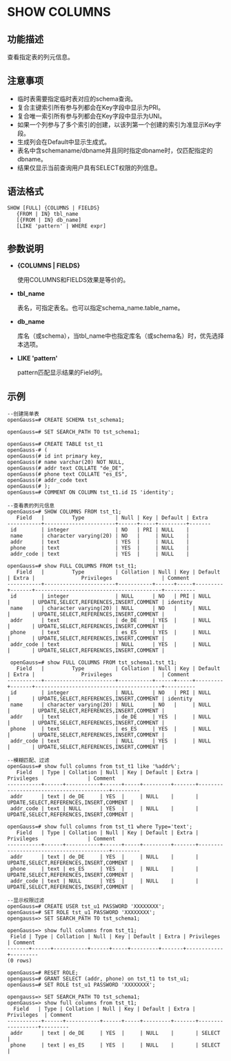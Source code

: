 # SHOW COLUMNS

## 功能描述<a name="zh-cn_topic_0283137542_zh-cn_topic_0237122167_zh-cn_topic_0059778902_s86b6c9741c7741d3976c5e358e8d5486"></a>

查看指定表的列元信息。

## 注意事项<a name="zh-cn_topic_0283137542_zh-cn_topic_0237122167_zh-cn_topic_0059778902_sdd2da7fe44624eb99ee77013ff96c6bd"></a>

- 临时表需要指定临时表对应的schema查询。
- 复合主键索引所有参与列都会在Key字段中显示为PRI。
- 复合唯一索引所有参与列都会在Key字段中显示为UNI。
- 如果一个列参与了多个索引的创建，以该列第一个创建的索引为准显示Key字段。
- 生成列会在Default中显示生成式。
- 表名中含schemaname/dbname并且同时指定dbname时，仅匹配指定的dbname。
- 结果仅显示当前查询用户具有SELECT权限的列信息。

## 语法格式<a name="zh-cn_topic_0283137542_zh-cn_topic_0237122167_zh-cn_topic_0059778902_se242be9719f44731b261539dbd42d7b9"></a>

```
SHOW [FULL] {COLUMNS | FIELDS}
   {FROM | IN} tbl_name
   [{FROM | IN} db_name]
   [LIKE 'pattern' | WHERE expr]
```

## 参数说明<a name="zh-cn_topic_0283137542_zh-cn_topic_0237122167_zh-cn_topic_0059778902_s06dfa4f09bfd4e0d9826a80e6a91b0a6"></a>

- **{COLUMNS | FIELDS}**

   使用COLUMNS和FIELDS效果是等价的。

- **tbl_name**
  
   表名，可指定表名。也可以指定schema_name.table_name。

- **db_name**

   库名（或schema），当tbl_name中也指定库名（或schema名）时，优先选择本选项。

- **LIKE 'pattern'**

   pattern匹配显示结果的Field列。

## 示例<a name="zh-cn_topic_0283137542_zh-cn_topic_0237122167_zh-cn_topic_0059778902_sfff14489321642278317cf06cd89810d"></a>

```
--创建简单表
openGauss=# CREATE SCHEMA tst_schema1;

openGauss=# SET SEARCH_PATH TO tst_schema1;

openGauss=# CREATE TABLE tst_t1
openGauss-# (
openGauss(# id int primary key,
openGauss(# name varchar(20) NOT NULL,
openGauss(# addr text COLLATE "de_DE",
openGauss(# phone text COLLATE "es_ES",
openGauss(# addr_code text
openGauss(# );
openGauss=# COMMENT ON COLUMN tst_t1.id IS 'identity';

--查看表的列元信息
openGauss=# SHOW COLUMNS FROM tst_t1;
   Field   |         Type          | Null | Key | Default | Extra 
-----------+-----------------------+------+-----+---------+-------
 id        | integer               | NO   | PRI | NULL    | 
 name      | character varying(20) | NO   |     | NULL    | 
 addr      | text                  | YES  |     | NULL    | 
 phone     | text                  | YES  |     | NULL    | 
 addr_code | text                  | YES  |     | NULL    | 

openGauss=# show FULL COLUMNS FROM tst_t1;
   Field   |         Type          | Collation | Null | Key | Default | Extra |               Privileges                | Comment  
-----------+-----------------------+-----------+------+-----+---------+-------+-----------------------------------------+----------
 id        | integer               | NULL      | NO   | PRI | NULL    |       | UPDATE,SELECT,REFERENCES,INSERT,COMMENT | identity
 name      | character varying(20) | NULL      | NO   |     | NULL    |       | UPDATE,SELECT,REFERENCES,INSERT,COMMENT | 
 addr      | text                  | de_DE     | YES  |     | NULL    |       | UPDATE,SELECT,REFERENCES,INSERT,COMMENT | 
 phone     | text                  | es_ES     | YES  |     | NULL    |       | UPDATE,SELECT,REFERENCES,INSERT,COMMENT | 
 addr_code | text                  | NULL      | YES  |     | NULL    |       | UPDATE,SELECT,REFERENCES,INSERT,COMMENT | 
 
 openGauss=# show FULL COLUMNS FROM tst_schema1.tst_t1;
   Field   |         Type          | Collation | Null | Key | Default | Extra |               Privileges                | Comment  
-----------+-----------------------+-----------+------+-----+---------+-------+-----------------------------------------+----------
 id        | integer               | NULL      | NO   | PRI | NULL    |       | UPDATE,SELECT,REFERENCES,INSERT,COMMENT | identity
 name      | character varying(20) | NULL      | NO   |     | NULL    |       | UPDATE,SELECT,REFERENCES,INSERT,COMMENT | 
 addr      | text                  | de_DE     | YES  |     | NULL    |       | UPDATE,SELECT,REFERENCES,INSERT,COMMENT | 
 phone     | text                  | es_ES     | YES  |     | NULL    |       | UPDATE,SELECT,REFERENCES,INSERT,COMMENT | 
 addr_code | text                  | NULL      | YES  |     | NULL    |       | UPDATE,SELECT,REFERENCES,INSERT,COMMENT | 
 
--模糊匹配、过滤
openGauss=# show full columns from tst_t1 like '%addr%';
   Field   | Type | Collation | Null | Key | Default | Extra |               Privileges                | Comment 
-----------+------+-----------+------+-----+---------+-------+-----------------------------------------+---------
 addr      | text | de_DE     | YES  |     | NULL    |       | UPDATE,SELECT,REFERENCES,INSERT,COMMENT | 
 addr_code | text | NULL      | YES  |     | NULL    |       | UPDATE,SELECT,REFERENCES,INSERT,COMMENT | 
 
openGauss=# show full columns from tst_t1 where Type='text';
   Field   | Type | Collation | Null | Key | Default | Extra |               Privileges                | Comment 
-----------+------+-----------+------+-----+---------+-------+-----------------------------------------+---------
 addr      | text | de_DE     | YES  |     | NULL    |       | UPDATE,SELECT,REFERENCES,INSERT,COMMENT | 
 phone     | text | es_ES     | YES  |     | NULL    |       | UPDATE,SELECT,REFERENCES,INSERT,COMMENT | 
 addr_code | text | NULL      | YES  |     | NULL    |       | UPDATE,SELECT,REFERENCES,INSERT,COMMENT | 

--显示权限过滤
openGauss=# CREATE USER tst_u1 PASSWORD 'XXXXXXXX';
openGauss=# SET ROLE tst_u1 PASSWORD 'XXXXXXXX';
opengauss=> SET SEARCH_PATH TO tst_schema1;

openGauss=> show full columns from tst_t1;
 Field | Type | Collation | Null | Key | Default | Extra | Privileges | Comment 
-------+------+-----------+------+-----+---------+-------+------------+---------
(0 rows)

openGauss=# RESET ROLE;
opengauss=# GRANT SELECT (addr, phone) on tst_t1 to tst_u1;
openGauss=# SET ROLE tst_u1 PASSWORD 'XXXXXXXX';

opengauss=> SET SEARCH_PATH TO tst_schema1;
openGauss=> show full columns from tst_t1;
  Field   | Type | Collation | Null | Key | Default | Extra | Privileges  | Comment 
-----------+------+-----------+------+-----+---------+-------+------------------+---------
 addr      | text | de_DE     | YES  |     | NULL    |       | SELECT     | 
 phone     | text | es_ES     | YES  |     | NULL    |       | SELECT     | 
 
```